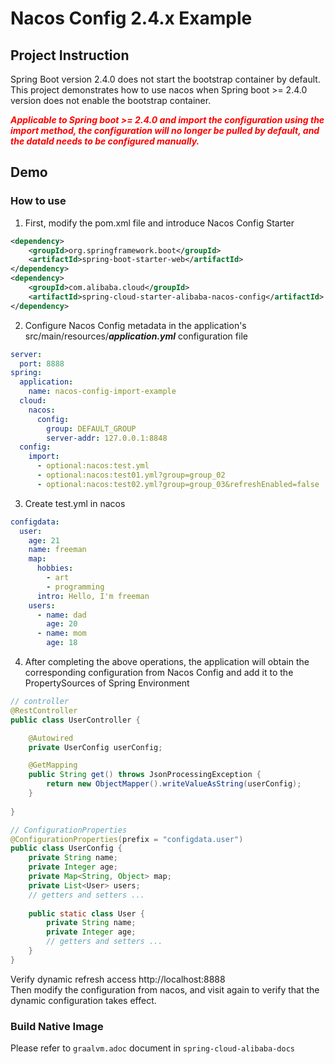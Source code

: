 # Nacos Config 2.4.x Example

## Project Instruction

Spring Boot version 2.4.0 does not start the bootstrap container by default. 
This project demonstrates how to use nacos when Spring boot >= 2.4.0 version does not enable the bootstrap container.

***<font color=red>Applicable to Spring boot >= 2.4.0 and import the configuration using the import method, the configuration will no longer be pulled by default, and the dataId needs to be configured manually.</font>***

## Demo

### How to use

1. First, modify the pom.xml file and introduce Nacos Config Starter
```xml
<dependency>
    <groupId>org.springframework.boot</groupId>
    <artifactId>spring-boot-starter-web</artifactId>
</dependency>
<dependency>
    <groupId>com.alibaba.cloud</groupId>
    <artifactId>spring-cloud-starter-alibaba-nacos-config</artifactId>
</dependency>
```

	
2. Configure Nacos Config metadata in the application's src/main/resources/***application.yml*** configuration file
```yaml
server:
  port: 8888
spring:
  application:
    name: nacos-config-import-example
  cloud:
    nacos:
      config:
        group: DEFAULT_GROUP
        server-addr: 127.0.0.1:8848
  config:
    import:
      - optional:nacos:test.yml
      - optional:nacos:test01.yml?group=group_02
      - optional:nacos:test02.yml?group=group_03&refreshEnabled=false
```

3. Create test.yml in nacos
```yaml
configdata:
  user:
    age: 21
    name: freeman
    map:
      hobbies:
        - art
        - programming
      intro: Hello, I'm freeman
    users:
      - name: dad
        age: 20
      - name: mom
        age: 18
```
		  
4. After completing the above operations, the application will obtain the corresponding configuration from Nacos Config and add it to the PropertySources of Spring Environment
```java
// controller
@RestController
public class UserController {

    @Autowired
    private UserConfig userConfig;

    @GetMapping
    public String get() throws JsonProcessingException {
        return new ObjectMapper().writeValueAsString(userConfig);
    }
    
}

// ConfigurationProperties
@ConfigurationProperties(prefix = "configdata.user")
public class UserConfig {
    private String name;
    private Integer age;
    private Map<String, Object> map;
    private List<User> users;
    // getters and setters ...
    
    public static class User {
        private String name;
        private Integer age;
        // getters and setters ...
    }
}
```

Verify dynamic refresh 
access http://localhost:8888  
Then modify the configuration from nacos, and visit again to verify that the dynamic configuration takes effect.

### Build Native Image
Please refer to `graalvm.adoc` document in `spring-cloud-alibaba-docs`
